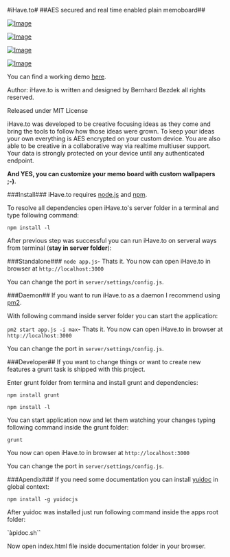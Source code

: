 #iHave.to#
##AES secured and real time enabled plain memoboard##

[ ![Image](http://www.ihave.to/img/preview/desktop/8.png "iHave.to memoboard view") ](http://www.ihave.to/)

[ ![Image](http://www.ihave.to/img/preview/desktop/7.png "iHave.to edit view") ](http://www.ihave.to/)

[ ![Image](http://www.ihave.to/img/preview/desktop/6.png "iHave.to workspaces view") ](http://www.ihave.to/)

[ ![Image](http://www.ihave.to/img/preview/mobile/mobile.png "iHave.to on a mobile device") ](http://www.ihave.to/)

You can find a working demo [here](http://www.ihave.to).

Author:
iHave.to is written and designed by Bernhard Bezdek all rights reserved.

Released under MIT License


iHave.to was developed to be creative focusing ideas as they come and bring the tools to follow how those ideas were grown.
To keep your ideas your own everything is AES encrypted on your custom device.
You are also able to be creative in a collaborative way via realtime multiuser support.
Your data is strongly protected on your device until any authenticated endpoint.

**And YES, you can customize your memo board with custom wallpapers ;-)**.

###Install###
iHave.to requires [node.js](http://nodejs.org/ "The node.js environment") and [npm](https://npmjs.org/ "Node Packaged Modules").


To resolve all dependencies open iHave.to's server folder in a terminal and type following command:

``npm install -l``

After previous step was successful you can run iHave.to on serveral ways from terminal (**stay in server folder**):


###Standalone###
``node app.js``- Thats it. You now can open iHave.to in browser at ``http://localhost:3000``

You can change the port in ``server/settings/config.js``.


###Daemon##
If you want to run iHave.to as a daemon I recommend using [pm2](https://npmjs.org/package/pm2 "Modern CLI process manager for Node apps with a builtin load-balancer").

With following command inside server folder you can start the application:

``pm2 start app.js -i max``- Thats it. You now can open iHave.to in browser at ``http://localhost:3000``

You can change the port in ``server/settings/config.js``.
 
###Developer##
If you want to change things or want to create new features a grunt task is shipped with this project.

Enter grunt folder from termina and install grunt and dependencies:

``npm install grunt``

``npm install -l``

You can start application now and let them watching your changes typing following command inside the grunt folder:

``grunt``

You now can open iHave.to in browser at ``http://localhost:3000``

You can change the port in ``server/settings/config.js``.


###Apendix###
If you need some documentation you can install [yuidoc](https://npmjs.org/package/yuidocjs) in global context:

``npm install -g yuidocjs``

After yuidoc was installed just run following command inside the apps root folder:

`àpidoc.sh``

Now open index.html file inside documentation folder in your browser.
